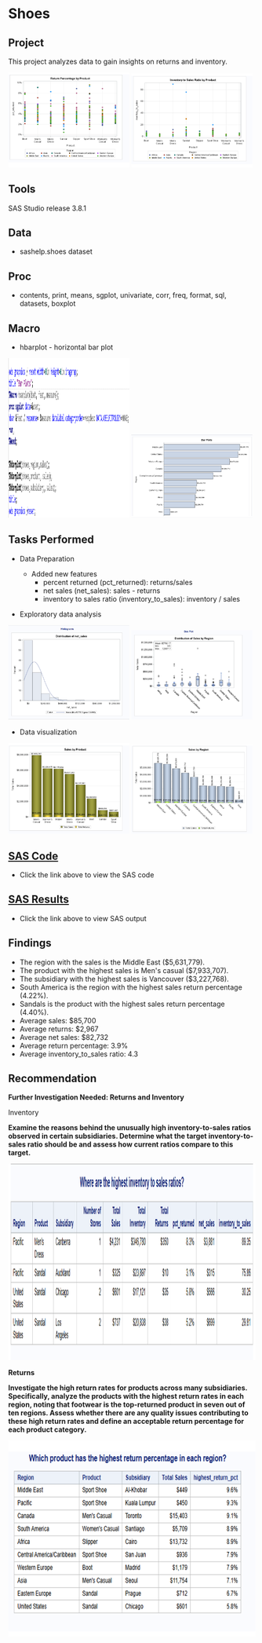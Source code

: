 # Shoes

## Project
This project analyzes data to gain insights on returns and inventory.

<p float="left">
<img src="https://github.com/Sarah269/glowing-dollop/blob/main/Shoes/Return%20Perc%20By%20Product.png"   width="49%"  />
<img src="https://github.com/Sarah269/glowing-dollop/blob/main/Shoes/Inventory%20to%20Sales%20Ratio.png" width="49%" />
</p>

## Tools
SAS Studio release 3.8.1

## Data
*  sashelp.shoes dataset

## Proc
*  contents, print, means, sgplot, univariate, corr, freq, format, sql, datasets, boxplot

## Macro
*  hbarplot - horizontal bar plot
<p float="left">
<img src="https://github.com/Sarah269/glowing-dollop/blob/main/Shoes/Macro.png" width="49%" height="325" />
<img src="https://github.com/Sarah269/glowing-dollop/blob/main/Shoes/Macro%20Plot.png" width="49%" />
</p>

## Tasks Performed
*  Data Preparation
    -  Added new features
        - percent returned (pct_returned): returns/sales
        - net sales (net_sales): sales - returns
        - inventory to sales ratio (inventory_to_sales): inventory / sales
  
*  Exploratory data analysis
<p float="left">
<img src="https://github.com/Sarah269/glowing-dollop/blob/main/Shoes/Histogram%20NetSales.png" width="49%" />
<img src="https://github.com/Sarah269/glowing-dollop/blob/main/Shoes/Box%20Plot%20Sales.png" width="49%" />
</p>
  
*  Data visualization
<p float="left">
  <img src="https://github.com/Sarah269/glowing-dollop/blob/main/Shoes/Sales%20by%20Product.png" width="49%" />
  <img src="https://github.com/Sarah269/glowing-dollop/blob/main/Shoes/Sales%20by%20Region.png"  width="49%" />
</p>

## [SAS Code](https://github.com/Sarah269/glowing-dollop/blob/main/Shoes/Shoes.sas)
*  Click the link above to view the SAS code

## [SAS Results](https://github.com/Sarah269/glowing-dollop/blob/main/Shoes/shoes.pdf)
*  Click the link above to view SAS output

## Findings
-  The region with the sales is the Middle East ($5,631,779).
-  The product with the highest sales is Men's casual ($7,933,707).
-  The subsidiary with the highest sales is Vancouver ($3,227,768).
-  South America is the region with the highest sales return percentage (4.22%).
-  Sandals is the product with the highest sales return percentage (4.40%).
-  Average sales: $85,700
-  Average returns: $2,967
-  Average net sales: $82,732
-  Average return percentage: 3.9%
-  Average inventory_to_sales ratio: 4.3

## Recommendation
<b>Further Investigation Needed: Returns and Inventory</b>

<b></b>Inventory<b>
<p>
Examine the reasons behind the unusually high inventory-to-sales ratios observed in certain subsidiaries. Determine what the target inventory-to-sales ratio should be and assess how current ratios compare to this target.
</p>

<img src="https://github.com/Sarah269/glowing-dollop/blob/main/Shoes/Highest%20Inventory%20to%20Sales%20Ratio.png" height="400" />

<b>Returns</b>
<p>
Investigate the high return rates for products across many subsidiaries. Specifically, analyze the products with the highest return rates in each region, noting that footwear is the top-returned product in seven out of ten regions. Assess whether there are any quality issues contributing to these high return rates and define an acceptable return percentage for each product category.
</p>

<img src="https://github.com/Sarah269/glowing-dollop/blob/main/Shoes/Highest%20Return.png" height="400" />

